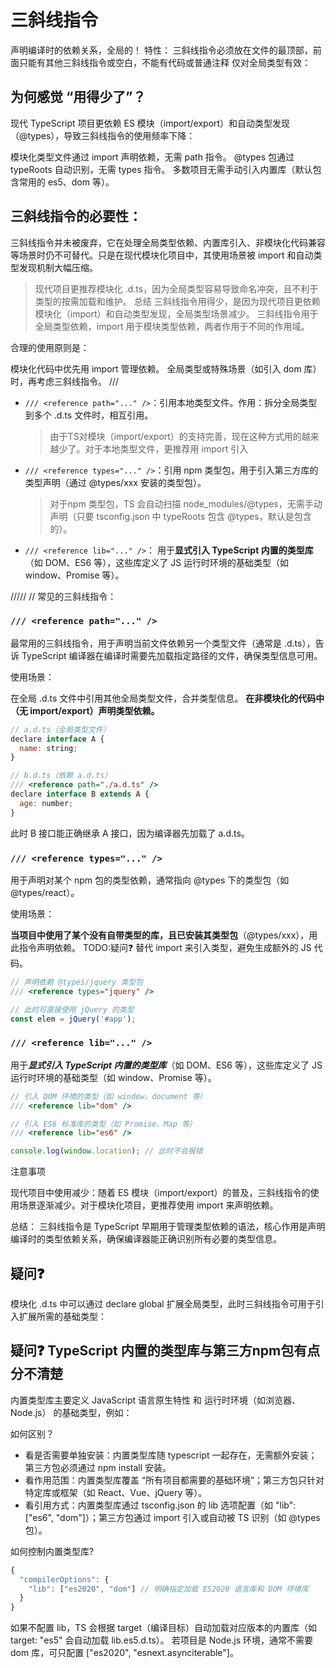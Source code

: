 # 三斜线指令
声明编译时的依赖关系，全局的！
特性：
三斜线指令必须放在文件的最顶部，前面只能有其他三斜线指令或空白，不能有代码或普通注释
仅对全局类型有效：


## 为何感觉 “用得少了”？
现代 TypeScript 项目更依赖 ES 模块（import/export）和自动类型发现（@types），导致三斜线指令的使用频率下降：

模块化类型文件通过 import 声明依赖，无需 path 指令。
@types 包通过 typeRoots 自动识别，无需 types 指令。
多数项目无需手动引入内置库（默认包含常用的 es5、dom 等）。

## 三斜线指令的必要性：
三斜线指令并未被废弃，它在处理全局类型依赖、内置库引入、非模块化代码兼容等场景时仍不可替代。只是在现代模块化项目中，其使用场景被 import 和自动类型发现机制大幅压缩。
> 现代项目更推荐模块化 .d.ts，因为全局类型容易导致命名冲突，且不利于类型的按需加载和维护。
> 总结
> 三斜线指令用得少，是因为现代项目更依赖模块化（import）和自动类型发现，全局类型场景减少。
> 三斜线指令用于全局类型依赖，import 用于模块类型依赖，两者作用于不同的作用域。

合理的使用原则是：

模块化代码中优先用 import 管理依赖。
全局类型或特殊场景（如引入 dom 库）时，再考虑三斜线指令。
/// 

* ```/// <reference path="..." />```：引用本地类型文件。作用：拆分全局类型到多个 .d.ts 文件时，相互引用。
    > 由于TS对模块（import/export）的支持完善，现在这种方式用的越来越少了。对于本地类型文件，更推荐用 import 引入

* ```/// <reference types="..." />```：引用 npm 类型包，用于引入第三方库的类型声明（通过 @types/xxx 安装的类型包）。
    > 对于npm 类型包，TS 会自动扫描 node_modules/@types，无需手动声明（只要 tsconfig.json 中 typeRoots 包含 @types，默认是包含的）。


* ```/// <reference lib="..." />```：
用于**显式引入 TypeScript 内置的类型库**（如 DOM、ES6 等），这些库定义了 JS 运行时环境的基础类型（如 window、Promise 等）。


///// //
常见的三斜线指令：
### ```/// <reference path="..." />```
最常用的三斜线指令，用于声明当前文件依赖另一个类型文件（通常是 .d.ts），告诉 TypeScript 编译器在编译时需要先加载指定路径的文件，确保类型信息可用。

使用场景：

在全局 .d.ts 文件中引用其他全局类型文件，合并类型信息。
**在非模块化的代码中（无 import/export）声明类型依赖。**
```js
// a.d.ts（全局类型文件）
declare interface A {
  name: string;
}

// b.d.ts（依赖 a.d.ts）
/// <reference path="./a.d.ts" />
declare interface B extends A {
  age: number;
}
```
此时 B 接口能正确继承 A 接口，因为编译器先加载了 a.d.ts。

###  ```/// <reference types="..." />```
用于声明对某个 npm 包的类型依赖，通常指向 @types 下的类型包（如 @types/react）。

使用场景：

**当项目中使用了某个没有自带类型的库，且已安装其类型包**（@types/xxx），用此指令声明依赖。  TODO:疑问❓
替代 import 来引入类型，避免生成额外的 JS 代码。
```js
// 声明依赖 @types/jquery 类型包
/// <reference types="jquery" />

// 此时可直接使用 jQuery 的类型
const elem = jQuery('#app');
```


### ```/// <reference lib="..." />```
用于***显式引入 TypeScript 内置的类型库***（如 DOM、ES6 等），这些库定义了 JS 运行时环境的基础类型（如 window、Promise 等）。
```js
// 引入 DOM 环境的类型（如 window、document 等）
/// <reference lib="dom" />

// 引入 ES6 标准库的类型（如 Promise、Map 等）
/// <reference lib="es6" />

console.log(window.location); // 此时不会报错
```


注意事项

现代项目中使用减少：随着 ES 模块（import/export）的普及，三斜线指令的使用场景逐渐减少。对于模块化项目，更推荐使用 import 来声明依赖。


总结：
三斜线指令是 TypeScript 早期用于管理类型依赖的语法，核心作用是声明编译时的类型依赖关系，确保编译器能正确识别所有必要的类型信息。


## 疑问❓
模块化 .d.ts 中可以通过 declare global 扩展全局类型，此时三斜线指令可用于引入扩展所需的基础类型：


## 疑问❓ TypeScript 内置的类型库与第三方npm包有点分不清楚
内置类型库主要定义 JavaScript 语言原生特性 和 运行时环境（如浏览器、Node.js） 的基础类型，例如：

如何区别？
* 看是否需要单独安装：内置类型库随 typescript 一起存在，无需额外安装；第三方包必须通过 npm install 安装。
* 看作用范围：内置类型库覆盖 “所有项目都需要的基础环境”；第三方包只针对特定库或框架（如 React、Vue、jQuery 等）。
* 看引用方式：内置类型库通过 tsconfig.json 的 lib 选项配置（如 "lib": ["es6", "dom"]）；第三方包通过 import 引入或自动被 TS 识别（如 @types 包）。

如何控制内置类型库?
```js
{
  "compilerOptions": {
    "lib": ["es2020", "dom"] // 明确指定加载 ES2020 语言库和 DOM 环境库
  }
}
```
如果不配置 lib，TS 会根据 target（编译目标）自动加载对应版本的内置库（如 target: "es5" 会自动加载 lib.es5.d.ts）。
若项目是 Node.js 环境，通常不需要 dom 库，可只配置 ["es2020", "esnext.asynciterable"]。
